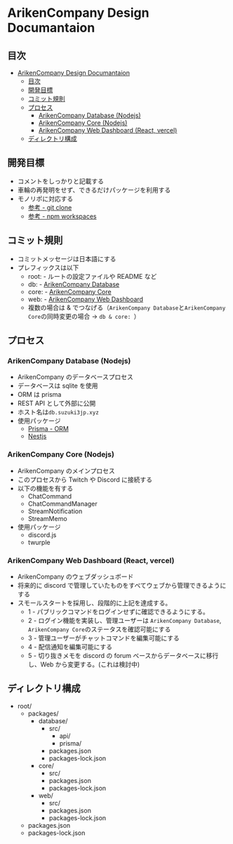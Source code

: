 # ArikenCompany Design Documantaion

## 目次

- [ArikenCompany Design Documantaion](#arikencompany-design-documantaion)
  - [目次](#目次)
  - [開発目標](#開発目標)
  - [コミット規則](#コミット規則)
  - [プロセス](#プロセス)
    - [ArikenCompany Database (Nodejs)](#arikencompany-database-nodejs)
    - [ArikenCompany Core (Nodejs)](#arikencompany-core-nodejs)
    - [ArikenCompany Web Dashboard (React, vercel)](#arikencompany-web-dashboard-react-vercel)
  - [ディレクトリ構成](#ディレクトリ構成)

## 開発目標

- コメントをしっかりと記載する
- 車輪の再発明をせず、できるだけパッケージを利用する
- モノリポに対応する
  - [参考 - git clone](https://tech.asoview.co.jp/entry/2023/03/14/095235)
  - [参考 - npm workspaces](https://zenn.dev/suin/scraps/20896e54419069)

## コミット規則

- コミットメッセージは日本語にする
- プレフィックスは以下
  - root: - ルートの設定ファイルや README など
  - db: - [ArikenCompany Database](#arikencompany-database-nodejs)
  - core: - [ArikenCompany Core](#arikencompany-core-nodejs)
  - web: - [ArikenCompany Web Dashboard](#arikencompany-web-dashboard-react-vercel)
  - 複数の場合は & でつなげる（`ArikenCompany Database`と`ArikenCompany Core`の同時変更の場合 -> `db & core: `）

## プロセス

### ArikenCompany Database (Nodejs)

- ArikenCompany のデータベースプロセス
- データベースは sqlite を使用
- ORM は prisma
- REST API として外部に公開
- ホスト名は`db.suzuki3jp.xyz`
- 使用パッケージ
  - [Prisma - ORM](https://github.com/prisma/prisma)
  - [Nestjs](https://github.com/nestjs/nest)

### ArikenCompany Core (Nodejs)

- ArikenCompany のメインプロセス
- このプロセスから Twitch や Discord に接続する
- 以下の機能を有する
  - ChatCommand
  - ChatCommandManager
  - StreamNotification
  - StreamMemo
- 使用パッケージ
  - discord.js
  - twurple

### ArikenCompany Web Dashboard (React, vercel)

- ArikenCompany のウェブダッシュボード
- 将来的に discord で管理していたものをすべてウェブから管理できるようにする
- スモールスタートを採用し、段階的に上記を達成する。
  - 1 - パブリックコマンドをログインせずに確認できるようにする。
  - 2 - ログイン機能を実装し、管理ユーザーは `ArikenCompany Database`, `ArikenCompany Core`のステータスを確認可能にする
  - 3 - 管理ユーザーがチャットコマンドを編集可能にする
  - 4 - 配信通知を編集可能にする
  - 5 - 切り抜きメモを discord の forum ベースからデータベースに移行し、Web から変更する。(これは検討中)

## ディレクトリ構成

- root/
  - packages/
    - database/
      - src/
        - api/
        - prisma/
      - packages.json
      - packages-lock.json
    - core/
      - src/
      - packages.json
      - packages-lock.json
    - web/
      - src/
      - packages.json
      - packages-lock.json
  - packages.json
  - packages-lock.json
